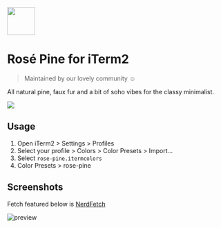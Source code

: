 <img src="https://github.com/rose-pine/rose-pine-theme/raw/main/assets/icon.png" width="64" />

# Rosé Pine for iTerm2

> Maintained by our lovely community ☺️

All natural pine, faux fur and a bit of soho vibes for the classy minimalist.

[![](https://img.shields.io/badge/Rosé%20Pine%20Theme-191724)](https://github.com/rose-pine/rose-pine-theme)

## Usage

1. Open iTerm2 > Settings > Profiles
2. Select your profile > Colors > Color Presets > Import...
3. Select `rose-pine.itermcolors`
4. Color Presets > rose-pine

## Screenshots

Fetch featured below is [NerdFetch](https://github.com/thatonecalculator/nerdfetch)

![preview](https://i.imgur.com/xOhMnOJ.png)
